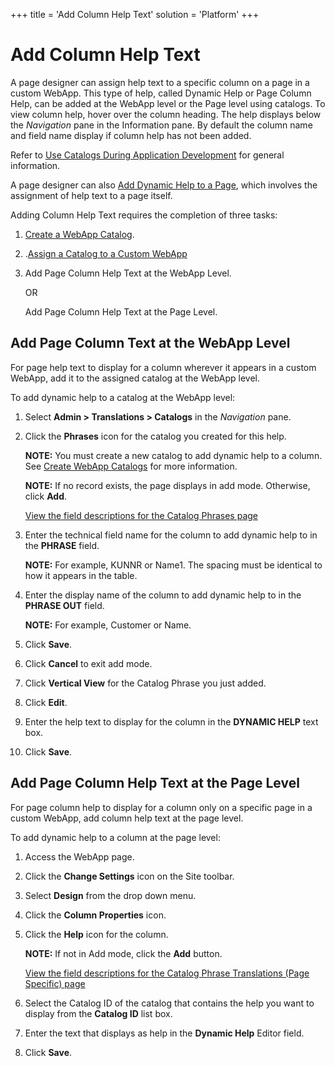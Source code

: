 +++
title = 'Add Column Help Text'
solution = 'Platform'
+++

# Add Column Help Text

A page designer can assign help text to a specific column on a page in a
custom WebApp. This type of help, called Dynamic Help or Page Column
Help, can be added at the WebApp level or the Page level using catalogs.
To view column help, hover over the column heading. The help displays
below the *Navigation* pane in the Information pane. By default the
column name and field name display if column help has not been added.

Refer to [Use Catalogs During Application
Development](../Sys_Admin/Use_Cases/Use_Catalogs) for general
information.

A page designer can also [Add Dynamic Help to a
Page](addDynamicHelpToAPage), which involves the assignment of help
text to a page itself.

Adding Column Help Text requires the completion of three tasks:

1.  [Create a WebApp
    Catalog](../Sys_Admin/Use_Cases/Create_WebApp_Catalogs).

2.  .[Assign a Catalog to a Custom
    WebApp](../Sys_Admin/Use_Cases/Assign%20a%20Catalog%20to%20a%20Custom%20Webapp)

3.  Add Page Column Help Text at the WebApp Level.
    
    OR
    
    Add Page Column Help Text at the Page Level.

## Add Page Column Text at the WebApp Level

For page help text to display for a column wherever it appears in a
custom WebApp, add it to the assigned catalog at the WebApp level.

To add dynamic help to a catalog at the WebApp level:

1.  Select **Admin \> Translations \> Catalogs** in the *Navigation*
    pane.

2.  Click the **Phrases** icon for the catalog you created for this
    help.
    
    **NOTE:** You must create a new catalog to add dynamic help to a
    column. See [Create WebApp
    Catalogs](../Sys_Admin/Use_Cases/Create_WebApp_Catalogs) for
    more information.
    
    **NOTE:** If no record exists, the page displays in add mode.
    Otherwise, click **Add**.
    
    [View the field descriptions for the Catalog Phrases
    page](../Sys_Admin/Page_Desc/Catalog_Phrases)

3.  Enter the technical field name for the column to add dynamic help to
    in the **PHRASE** field.
    
    **NOTE:** For example, KUNNR or Name1. The spacing must be identical
    to how it appears in the table.

4.  Enter the display name of the column to add dynamic help to in the
    **PHRASE OUT** field.
    
    **NOTE:** For example, Customer or Name.

5.  Click **Save**.

6.  Click **Cancel** to exit add mode.

7.  Click **Vertical View** for the Catalog Phrase you just added.

8.  Click **Edit**.

9.  Enter the help text to display for the column in the **DYNAMIC
    HELP** text box.

10. Click **Save**.

## Add Page Column Help Text at the Page Level

For page column help to display for a column only on a specific page in
a custom WebApp, add column help text at the page level.

To add dynamic help to a column at the page level:

1.  Access the WebApp page.

2.  Click the **Change Settings** icon on the Site toolbar.

3.  Select **Design** from the drop down menu.

4.  Click the **Column Properties** icon.

5.  Click the **Help** icon for the column.
    
    **NOTE:** If not in Add mode, click the **Add** button.
    
    [View the field descriptions for the Catalog Phrase Translations
    (Page Specific)
    page](../Sys_Admin/Page_Desc/Catalog%20Phrase%20Translations%20Page%20Specific)

6.  Select the Catalog ID of the catalog that contains the help you want
    to display from the **Catalog ID** list box.

7.  Enter the text that displays as help in the **Dynamic Help** Editor
    field.

8.  Click **Save**.
